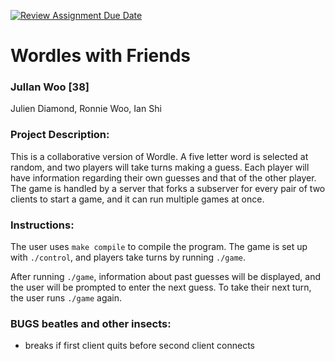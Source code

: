 [![Review Assignment Due Date](https://classroom.github.com/assets/deadline-readme-button-22041afd0340ce965d47ae6ef1cefeee28c7c493a6346c4f15d667ab976d596c.svg)](https://classroom.github.com/a/Vh67aNdh)
# Wordles with Friends

### JulIan Woo [38]

Julien Diamond, Ronnie Woo, Ian Shi

### Project Description:

This is a collaborative version of Wordle. A five letter word is selected at random, and two players will take turns making a guess. Each player will have information regarding their own guesses and that of the other player. The game is handled by a server that forks a subserver for every pair of two clients to start a game, and it can run multiple games at once.

### Instructions:

The user uses `make compile` to compile the program. The game is set up with `./control`, and players take turns by running `./game`.

After running `./game`, information about past guesses will be displayed, and the user will be prompted to enter the next guess. To take their next turn, the user runs `./game` again.

### BUGS beatles and other insects:

- breaks if first client quits before second client connects

